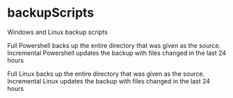 # backupScripts
Windows and Linux backup scripts

Full Powershell backs up the entire directory that was given as the source.
Incremental Powershell updates the backup with files changed in the last 24 hours

Full Linux backs up the entire directory that was given as the source.
Incremental Linux updates the backup with files changed in the last 24 hours
